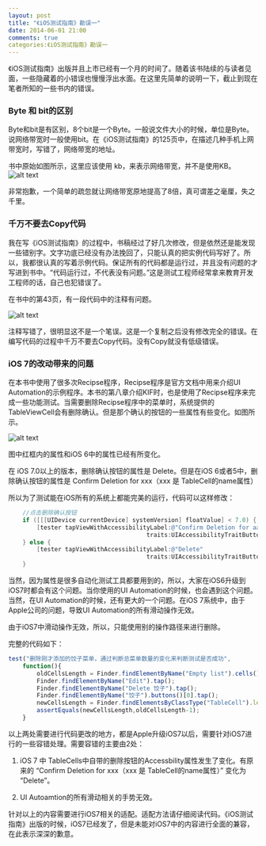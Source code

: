 ```yaml
---
layout: post
title: "《iOS测试指南》勘误一"
date: 2014-06-01 21:00
comments: true
categories:《iOS测试指南》勘误一
---
```


《iOS测试指南》出版并且上市已经有一个月的时间了。随着该书陆续的与读者见面，一些隐藏着的小错误也慢慢浮出水面。在这里先简单的说明一下，截止到现在笔者所知的一些书内的错误。


### Byte 和 bit的区别

Byte和bit是有区别，8个bit是一个Byte。一般说文件大小的时候，单位是Byte。说网络带宽时一般使用bit。在《iOS测试指南》的125页中，在描述几种手机上网带宽时，写错了，网络带宽的地址。

书中原始如图所示，这里应该使用 kb，来表示网络带宽，并不是使用KB。 
![alt text](http://ww3.sinaimg.cn/mw690/9d98efcctw1egywk2uikxj21cq0hagpm.jpg "125页中错误截图")

非常抱歉，一个简单的疏忽就让网络带宽原地提高了8倍，真可谓差之毫厘，失之千里。


### 千万不要去Copy代码


我在写《iOS测试指南》的过程中，书稿经过了好几次修改，但是依然还是能发现一些错别字。文字功底已经没有办法挽回了，只能认真的把实例代码写好了。所以，我都很认真的写着示例代码。保证所有的代码都是运行过，并且没有问题的才写进到书中。“代码运行过，不代表没有问题。”这是测试工程师经常拿来教育开发工程师的话，自己也犯错误了。

在书中的第43页，有一段代码中的注释有问题。

![alt text](http://ww1.sinaimg.cn/mw690/9d98efcctw1egywk3rum6j21k00umn85.jpg "43页中错误截图")

注释写错了，很明显这不是一个笔误。这是一个复制之后没有修改完全的错误。在编写代码的过程中千万不要去Copy代码。没有Copy就没有低级错误。




### iOS 7的改动带来的问题

在本书中使用了很多次Recipse程序，Recipse程序是官方文档中用来介绍UI Automation的示例程序。本书的第八章介绍KIF时，也是使用了Recipse程序来完成一些功能测试。当需要删除Recipse程序中的菜单时，系统提供的TableViewCell会有删除确认。但是那个确认的按钮的一些属性有些变化。如图所示。


![alt text](http://ww3.sinaimg.cn/mw690/9d98efcctw1egyy44qotaj21z41721kx.jpg "删除确认截图")

图中红框内的属性和iOS 6中的属性已经有所变化。

在 iOS 7.0以上的版本，删除确认按钮的属性是 Delete。但是在iOS 6或者5中，删除确认按钮的属性是 Confirm Deletion for xxx（xxx 是 TableCell的name属性）

所以为了测试能在iOS所有的系统上都能完美的运行，代码可以这样修改：


``` objectivec Objective-C
    //点击删除确认按钮
    if ([[[UIDevice currentDevice] systemVersion] floatValue] < 7.0) {
        [tester tapViewWithAccessibilityLabel:@"Confirm Deletion for aaa"
                                       traits:UIAccessibilityTraitButton];
    } else {
        [tester tapViewWithAccessibilityLabel:@"Delete"
                                       traits:UIAccessibilityTraitButton];
    }
```


当然，因为属性是很多自动化测试工具都要用到的，所以，大家在iOS6升级到iOS7时都会有这个问题。当你使用的UI Automation的时候，也会遇到这个问题。当然，在UI Automation的时候，还有更大的一个问题。在iOS 7系统中，由于Apple公司的问题，导致UI Automation的所有滑动操作无效。

由于iOS7中滑动操作无效，所以，只能使用别的操作路径来进行删除。

完整的代码如下：

``` javascript JavaScript
test("删除刚才添加的饺子菜单，通过判断总菜单数量的变化来判断测试是否成功",
    function(){
        oldCellsLength = Finder.findElementByName("Empty list").cells().length
        Finder.findElementByName("Edit").tap();
        Finder.findElementByName("Delete 饺子").tap();
        Finder.findElementByName("饺子").buttons()[0].tap();
        newCellsLength = Finder.findElementsByClassType("TableCell").length
        assertEquals(newCellsLength,oldCellsLength-1);
    }
```

以上两处需要进行代码更改的地方，都是Apple升级iOS7以后，需要针对iOS7进行的一些容错处理。需要容错的主要由2处：

1.    iOS 7 中 TableCells中自带的删除按钮的Accessbility属性发生了变化。有原来的 “Confirm Deletion for xxx（xxx 是 TableCell的name属性）” 变化为  “Delete”。

2.    UI Autoamtion的所有滑动相关的手势无效。
    

针对以上的内容需要进行iOS7相关的适配。适配方法请仔细阅读代码。《iOS测试指南》出版的时候，iOS7已经发了，但是未能对iOS7中的内容进行全面的兼容，在此表示深深的歉意。    